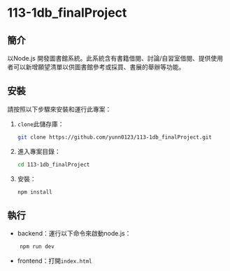 # 113-1db_finalProject

## 簡介

以Node.js 開發圖書館系統。此系統含有書籍借閱、討論/自習室借閱、提供使用者可以新增願望清單以供圖書館參考或採買、書展的舉辦等功能。

## 安裝

請按照以下步驟來安裝和運行此專案：

1. `clone`此儲存庫：

   ```sh
   git clone https://github.com/yunn0123/113-1db_finalProject.git
   ```
2. 進入專案目錄：

   ```sh
   cd 113-1db_finalProject
   ```
3. 安裝：

   ```sh
   npm install
   ```

## 執行

- backend：運行以下命令來啟動node.js：

```sh
    npm run dev
```

- frontend：打開`index.html`
